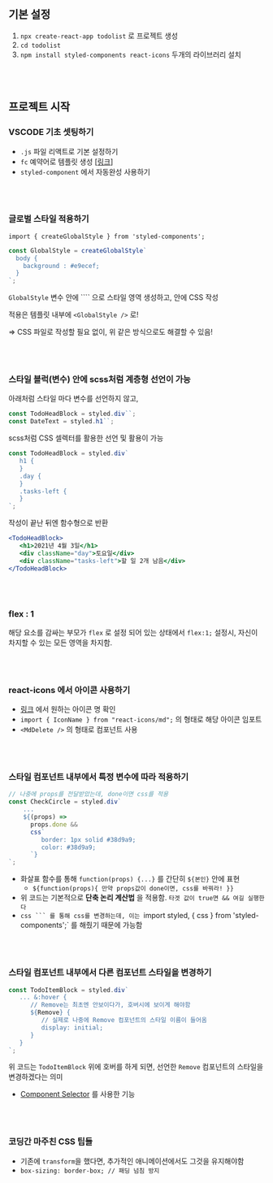 ## 기본 설정

1. `npx create-react-app todolist` 로 프로젝트 생성
2. `cd todolist`
3. `npm install styled-components react-icons` 두개의 라이브러리 설치

<br><br>

## 프로젝트 시작

### VSCODE 기초 셋팅하기

-  `.js` 파일 리액트로 기본 설정하기
-  `fc` 예약어로 템플릿 생성 [[링크](https://falaner.tistory.com/66)]
-  `styled-component` 에서 자동완성 사용하기

<br><br>

### 글로벌 스타일 적용하기

`import { createGlobalStyle } from 'styled-components';`

```jsx
const GlobalStyle = createGlobalStyle`
  body {
    background : #e9ecef;
  }
`;
```

`GlobalStyle` 변수 안에 ```` 으로 스타일 영역 생성하고, 안에 CSS 작성

적용은 템플릿 내부에 `<GlobalStyle />` 로!

⇒ CSS 파일로 작성할 필요 없이, 위 같은 방식으로도 해결할 수 있음!

<br><br>

### 스타일 블럭(변수) 안에 scss처럼 계층형 선언이 가능

아래처럼 스타일 마다 변수를 선언하지 않고,

```jsx
const TodoHeadBlock = styled.div``;
const DateText = styled.h1``;
```

scss처럼 CSS 셀렉터를 활용한 선언 및 활용이 가능

```jsx
const TodoHeadBlock = styled.div`
   h1 {
   }
   .day {
   }
   .tasks-left {
   }
`;
```

작성이 끝난 뒤엔 함수형으로 반환

```jsx
<TodoHeadBlock>
   <h1>2021년 4월 3일</h1>
   <div className="day">토요일</div>
   <div className="tasks-left">할 일 2개 남음</div>
</TodoHeadBlock>
```

<br><br>

### flex : 1

해당 요소를 감싸는 부모가 `flex` 로 설정 되어 있는 상태에서 `flex:1;` 설정시, 자신이 차지할 수 있는 모든 영역을 차지함.

<br><br>

### react-icons 에서 아이콘 사용하기

-  [링크](https://react-icons.github.io/react-icons/icons?name=md) 에서 원하는 아이콘 명 확인
-  `import { IconName } from "react-icons/md";` 의 형태로 해당 아이콘 임포트
-  `<MdDelete />` 의 형태로 컴포넌트 사용

<br><br>

### 스타일 컴포넌트 내부에서 특정 변수에 따라 적용하기

```jsx
// 나중에 props를 전달받았는데, done이면 css를 적용
const CheckCircle = styled.div`
	...
	${(props) =>
      props.done &&
      css`
         border: 1px solid #38d9a9;
         color: #38d9a9;
      `}
`;
```

-  화살표 함수를 통해 `function(props) {...}` 를 간단히 `${본인}` 안에 표현
   -  `${function(props){ 만약 props값이 done이면, css를 바꿔라! }}`
-  위 코드는 기본적으로 **단축 논리 계산법** 을 적용함. `타겟 값이 true면 && 여길 실행한다`
-  ` css ``` 를 통해 css를 변경하는데, 이는  `import styled, { css } from 'styled-components';` 를 해줬기 때문에 가능함

<br><br>

### 스타일 컴포넌트 내부에서 다른 컴포넌트 스타일을 변경하기

```jsx
const TodoItemBlock = styled.div`
   ... &:hover {
      // Remove는 최초엔 안보이다가, 호버시에 보이게 해야함
      ${Remove} {
         // 실제로 나중에 Remove 컴포넌트의 스타일 이름이 들어옴
         display: initial;
      }
   }
`;
```

위 코드는 `TodoItemBlock` 위에 호버를 하게 되면, 선언한 `Remove` 컴포넌트의 스타일을 변경하겠다는 의미

-  [Component Selector](https://styled-components.com/docs/advanced#referring-to-other-components) 를 사용한 기능

<br><br>

### 코딩간 마주친 CSS 팁들

-  기존에 `transform`을 했다면, 추가적인 애니메이션에서도 그것을 유지해야함
-  `box-sizing: border-box; // 패딩 넘침 방지`
